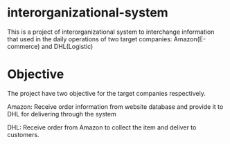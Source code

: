 # interorganizational-system
This is a project of interorganizational system to interchange information that 
used in the daily operations of two target companies: Amazon(E-commerce) and DHL(Logistic)

# Objective
The project have two objective for the target companies respectively. 

Amazon: Receive order information from website database and provide it to DHL for delivering through the system

DHL: Receive order from Amazon to collect the item and deliver to customers. 
